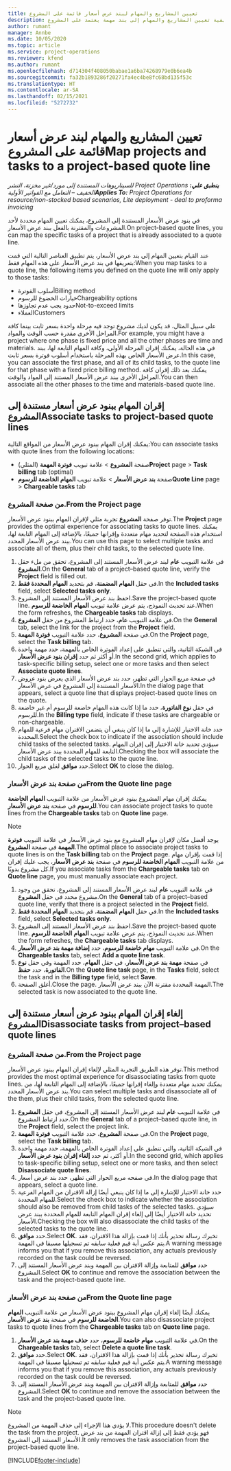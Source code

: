 ```yaml
---
title: تعيين المشاريع والمهام لبند عرض أسعار قائمة على المشروع
description: يقدم هذا الموضوع معلومات حول كيفية تعيين المشاريع والمهام إلى بند مهمة يعتمد على المشروع.
author: rumant
manager: Annbe
ms.date: 10/05/2020
ms.topic: article
ms.service: project-operations
ms.reviewer: kfend
ms.author: rumant
ms.openlocfilehash: d714304f408050babae1a6ba74268979e0b6ea4b
ms.sourcegitcommit: fa32b1893286f20271fa4ec4be8fc68bd135f53c
ms.translationtype: HT
ms.contentlocale: ar-SA
ms.lasthandoff: 02/15/2021
ms.locfileid: "5272732"
---
```

# <a name="map-projects-and-tasks-to-a-project-based-quote-line"></a><span data-ttu-id="3a691-103">تعيين المشاريع والمهام لبند عرض أسعار قائمة على المشروع</span><span class="sxs-lookup"><span data-stu-id="3a691-103">Map projects and tasks to a project-based quote line</span></span>

<span data-ttu-id="3a691-104">_**ينطبق علي:** ‏‫Project Operations للسيناريوهات المستندة إلى مورد/غير مخزنة‬، ‏‫النشر الخفيف – التعامل مع الفواتير الأولية‬_</span><span class="sxs-lookup"><span data-stu-id="3a691-104">_**Applies To:** Project Operations for resource/non-stocked based scenarios, Lite deployment - deal to proforma invoicing_</span></span>

<span data-ttu-id="3a691-105">في بنود عرض الأسعار المستندة إلى المشروع، يمكنك تعيين المهام محددة لأحد المشروعات والمقترنة بالفعل ببند عرض الأسعار.</span><span class="sxs-lookup"><span data-stu-id="3a691-105">On project-based quote lines, you can map the specific tasks of a project that is already associated to a quote line.</span></span>

<span data-ttu-id="3a691-106">عند القيام بتعيين المهام إلى بند عرض الأسعار، يتم تطبيق العناصر التالية التي قمت بتعريفها في بند عرض الأسعار على هذه المهام فقط:</span><span class="sxs-lookup"><span data-stu-id="3a691-106">When you map tasks to a quote line, the following items you defined on the quote line will only apply to those tasks:</span></span>

- <span data-ttu-id="3a691-107">أسلوب الفوترة</span><span class="sxs-lookup"><span data-stu-id="3a691-107">Billing method</span></span>
- <span data-ttu-id="3a691-108">خيارات الخضوع للرسوم</span><span class="sxs-lookup"><span data-stu-id="3a691-108">Chargeability options</span></span>
- <span data-ttu-id="3a691-109">حدود يجب عدم تجاوزها</span><span class="sxs-lookup"><span data-stu-id="3a691-109">Not-to-exceed limits</span></span>
- <span data-ttu-id="3a691-110">العملاء</span><span class="sxs-lookup"><span data-stu-id="3a691-110">Customers</span></span>

<span data-ttu-id="3a691-111">على سبيل المثال، قد يكون لديك مشروع توجد فيه مرحلة واحدة بسعر ثابت بينما كافة المراحل الأخرى مقدرة حسب الوقت والمواد.</span><span class="sxs-lookup"><span data-stu-id="3a691-111">For example, you might have a project where one phase is fixed price and all the other phases are time and materials.</span></span> <span data-ttu-id="3a691-112">في هذه الحالة، يمكنك إقران المرحلة الأولى، وكافة المهام التابعة لها، ببند عرض الأسعار الخاص بهذه المرحلة باستخدام أسلوب فوترة بسعر ثابت.</span><span class="sxs-lookup"><span data-stu-id="3a691-112">In this case, you can associate the first phase, and all of its child tasks, to the quote line for that phase with a fixed price billing method.</span></span> <span data-ttu-id="3a691-113">يمكنك بعد ذلك إقران كافة المراحل الأخرى ببند عرض الأسعار المستند إلى المواد والوقت.</span><span class="sxs-lookup"><span data-stu-id="3a691-113">You can then associate all the other phases to the time and materials-based quote line.</span></span>

## <a name="associate-tasks-to-project-based-quote-lines"></a><span data-ttu-id="3a691-114">إقران المهام ببنود عرض أسعار مستندة إلى المشروع</span><span class="sxs-lookup"><span data-stu-id="3a691-114">Associate tasks to project-based quote lines</span></span>

<span data-ttu-id="3a691-115">يمكنك إقران المهام ببنود عرض الأسعار من المواقع التالية:</span><span class="sxs-lookup"><span data-stu-id="3a691-115">You can associate tasks with quote lines from the following locations:</span></span>

- <span data-ttu-id="3a691-116">صفحة **المشروع** > علامة تبويب **فوترة المهمة** (المثلي)</span><span class="sxs-lookup"><span data-stu-id="3a691-116">**Project** page > **Task billing** tab (optimal)</span></span>
- <span data-ttu-id="3a691-117">صفحة **بند عرض الأسعار** > علامة تبويب **المهام الخاضعة للرسوم**</span><span class="sxs-lookup"><span data-stu-id="3a691-117">**Quote Line** page > **Chargeable tasks** tab</span></span> 

### <a name="from-the-project-page"></a><span data-ttu-id="3a691-118">من صفحة المشروع.</span><span class="sxs-lookup"><span data-stu-id="3a691-118">From the Project page</span></span>

<span data-ttu-id="3a691-119">توفر صفحة **المشروع** تجربة مثلي لإقران المهام ببنود عرض الأسعار.</span><span class="sxs-lookup"><span data-stu-id="3a691-119">The **Project** page provides the optimal experience for associating tasks to quote lines.</span></span> <span data-ttu-id="3a691-120">يمكنك استخدام هذه الصفحة لتحديد مهام متعددة وإقرانها جميعًا، بالإضافة إلى المهام التابعة لها، ببند عرض الأسعار المحدد.</span><span class="sxs-lookup"><span data-stu-id="3a691-120">You can use this page to select multiple tasks and associate all of them, plus their child tasks, to the selected quote line.</span></span>

1. <span data-ttu-id="3a691-121">في علامة التبويب **عام** لبند عرض الأسعار المستند إلى المشروع، تحقق من ملء حقل **المشروع**.</span><span class="sxs-lookup"><span data-stu-id="3a691-121">On the **General** tab of a project–based quote line, verify the **Project** field is filled out.</span></span>
2. <span data-ttu-id="3a691-122">في حقل **المهام المضمنة**، قم بتحديد **المهام المحددة فقط**.</span><span class="sxs-lookup"><span data-stu-id="3a691-122">In the **Included tasks** field, select **Selected tasks only**.</span></span>
3. <span data-ttu-id="3a691-123">احفظ بند عرض الأسعار المستند إلى المشروع.</span><span class="sxs-lookup"><span data-stu-id="3a691-123">Save the project-based quote line.</span></span> <span data-ttu-id="3a691-124">عند تحديث النموذج، يتم عرض علامة تبويب **المهام الخاضعة للرسوم**.</span><span class="sxs-lookup"><span data-stu-id="3a691-124">When the form refreshes, the **Chargeable tasks** tab displays.</span></span>
4. <span data-ttu-id="3a691-125">في علامة التبويب **عام**، حدد ارتباط المشروع من حقل **المشروع**.</span><span class="sxs-lookup"><span data-stu-id="3a691-125">On the **General** tab, select the link for the project from the **Project** field.</span></span>
5. <span data-ttu-id="3a691-126">في صفحة **المشروع**، حدد علامة التبويب **فوترة المهمة**.</span><span class="sxs-lookup"><span data-stu-id="3a691-126">On the **Project** page, select the **Task billing** tab.</span></span>
6. <span data-ttu-id="3a691-127">في الشبكة الثانية، والتي تنطبق على إعداد الفوترة الخاص بالمهمة، حدد مهمة واحدة أو أكثر ثم حدد **إقران بنود عرض الأسعار**.</span><span class="sxs-lookup"><span data-stu-id="3a691-127">In the second grid, which applies to task-specific billing setup, select one or more tasks and then select **Associate quote lines**.</span></span>
7. <span data-ttu-id="3a691-128">في صفحة مربع الحوار التي تظهر، حدد بند عرض الأسعار الذي يعرض بنود عروض الأسعار المستندة إلى المشروع في عرض الأسعار.</span><span class="sxs-lookup"><span data-stu-id="3a691-128">In the dialog page that appears, select a quote line that displays project-based quote lines on the quote.</span></span>
8. <span data-ttu-id="3a691-129">في حقل **نوع الفاتورة**، حدد ما إذا كانت هذه المهام خاضعة للرسوم أم غير خاضعة للرسوم.</span><span class="sxs-lookup"><span data-stu-id="3a691-129">In the **Billing type** field, indicate if these tasks are chargeable or non-chargeable.</span></span>
9. <span data-ttu-id="3a691-130">حدد خانة الاختيار للإشارة إلى ما إذا كان ينبغي أن يتضمن الاقتران مهام فرعية للمهام المحددة.</span><span class="sxs-lookup"><span data-stu-id="3a691-130">Select the check box to indicate if the association should include child tasks of the selected tasks.</span></span> <span data-ttu-id="3a691-131">سيؤدي تحديد خانة الاختيار إلى إقران المهام التابعة للمهام المحددة ببند عرض الأسعار.</span><span class="sxs-lookup"><span data-stu-id="3a691-131">Checking the box will associate the child tasks of the selected tasks to the quote line.</span></span>
10. <span data-ttu-id="3a691-132">حدد **موافق** لغلق مربع الحوار.</span><span class="sxs-lookup"><span data-stu-id="3a691-132">Select **OK** to close the dialog.</span></span>

### <a name="from-the-quote-line-page"></a><span data-ttu-id="3a691-133">من صفحة بند عرض الأسعار</span><span class="sxs-lookup"><span data-stu-id="3a691-133">From the Quote line page</span></span>

<span data-ttu-id="3a691-134">يمكنك إقران مهام المشروع ببنود عرض الأسعار من علامة التبويب **المهام الخاضعة للرسوم** في صفحة **بند عرض الأسعار**.</span><span class="sxs-lookup"><span data-stu-id="3a691-134">You can associate project tasks to quote lines from the **Chargeable tasks** tab on **Quote line** page.</span></span>

>[!NOTE]
><span data-ttu-id="3a691-135">يوجد أفضل مكان لإقران مهام المشروع مع بنود عرض الأسعار في علامة التبويب **فوترة المهمة** في صفحة **المشروع**.</span><span class="sxs-lookup"><span data-stu-id="3a691-135">The optimal place to associate project tasks to quote lines is on the **Task billing** tab on the **Project** page.</span></span> <span data-ttu-id="3a691-136">إذا قمت بإقران مهام من علامة التبويب **المهام الخاضعة للرسوم** في صفحة **بند عرض الأسعار**، يجب عليك إقران كل مشروع يدويًا.</span><span class="sxs-lookup"><span data-stu-id="3a691-136">If you associate tasks from the **Chargeable tasks** tab on **Quote line** page, you must manually associate each project.</span></span>

1. <span data-ttu-id="3a691-137">في علامة التبويب **عام** لبند عرض الأسعار المستند إلى المشروع، تحقق من وجود مشروع محدد في حقل **المشروع**.</span><span class="sxs-lookup"><span data-stu-id="3a691-137">On the **General** tab of a project–based quote line, verify that there is a project selected in the **Project** field.</span></span>
2. <span data-ttu-id="3a691-138">في حقل **المهام المضمنة**، قم بتحديد **المهام المحددة فقط**.</span><span class="sxs-lookup"><span data-stu-id="3a691-138">In the **Included tasks** field, select **Selected tasks only**.</span></span>
3. <span data-ttu-id="3a691-139">احفظ بند عرض الأسعار المستند إلى المشروع.</span><span class="sxs-lookup"><span data-stu-id="3a691-139">Save the project-based quote line.</span></span> <span data-ttu-id="3a691-140">عند تحديث النموذج، يتم عرض علامة تبويب **المهام الخاضعة للرسوم**.</span><span class="sxs-lookup"><span data-stu-id="3a691-140">When the form refreshes, the **Chargeable tasks** tab displays.</span></span>
4. <span data-ttu-id="3a691-141">في علامة التبويب **مهام خاضعة للرسوم**، حدد **إضافة مهمة بند عرض الأسعار**.</span><span class="sxs-lookup"><span data-stu-id="3a691-141">On the **Chargeable tasks** tab, select **Add a quote line task**.</span></span>
5. <span data-ttu-id="3a691-142">في صفحة **مهمة بند عرض الأسعار**، في حقل **المهام**، حدد المهمة وفي حقل **نوع الفاتورة**، حدد **حفظ**.</span><span class="sxs-lookup"><span data-stu-id="3a691-142">On the **Quote line task** page, in the **Tasks** field, select the task and in the **Billing type** field, select **Save**.</span></span> 
6. <span data-ttu-id="3a691-143">أغلق الصفحة.</span><span class="sxs-lookup"><span data-stu-id="3a691-143">Close the page.</span></span> <span data-ttu-id="3a691-144">المهمة المحددة مقترنة الآن ببند عرض الأسعار.</span><span class="sxs-lookup"><span data-stu-id="3a691-144">The selected task is now associated to the quote line.</span></span>

## <a name="disassociate-tasks-from-projectbased-quote-lines"></a><span data-ttu-id="3a691-145">إلغاء إقران المهام ببنود عرض أسعار مستندة إلى المشروع</span><span class="sxs-lookup"><span data-stu-id="3a691-145">Disassociate tasks from project–based quote lines</span></span>

### <a name="from-the-project-page"></a><span data-ttu-id="3a691-146">من صفحة المشروع.</span><span class="sxs-lookup"><span data-stu-id="3a691-146">From the Project page</span></span>

<span data-ttu-id="3a691-147">توفر هذه الطريق التجربة المثلي لإلغاء إقران المهام ببنود عرض الأسعار.</span><span class="sxs-lookup"><span data-stu-id="3a691-147">This method provides the most optimal experience for disassociating tasks from quote lines.</span></span> <span data-ttu-id="3a691-148">يمكنك تحديد مهام متعددة وإلغاء إقرانها جميعًا، بالإضافة إلى المهام التابعة لها، من بند عرض الأسعار المحدد.</span><span class="sxs-lookup"><span data-stu-id="3a691-148">You can select multiple tasks and disassociate all of the them, plus their child tasks, from the selected quote line.</span></span>

1. <span data-ttu-id="3a691-149">في علامة التبويب **عام** لبند عرض الأسعار المستند إلى المشروع، في حقل **المشروع** حدد ارتباط المشروع.</span><span class="sxs-lookup"><span data-stu-id="3a691-149">On the **General** tab of a project–based quote line, in the **Project** field, select the project link.</span></span>
2. <span data-ttu-id="3a691-150">في صفحة **المشروع**، حدد علامة التبويب **فوترة المهمة**.</span><span class="sxs-lookup"><span data-stu-id="3a691-150">On the **Project** page, select the **Task billing** tab.</span></span>
3. <span data-ttu-id="3a691-151">في الشبكة الثانية، والتي تنطبق على إعداد الفوترة الخاص بالمهمة، حدد مهمة واحدة أو أكثر، ثم حدد **إلغاء إقران بنود عرض الأسعار**.</span><span class="sxs-lookup"><span data-stu-id="3a691-151">In the second grid, which applies to task-specific billing setup, select one or more tasks, and then select **Disassociate quote lines**.</span></span>
4. <span data-ttu-id="3a691-152">في صفحه مربع الحوار التي تظهر، حدد بند عرض أسعار.</span><span class="sxs-lookup"><span data-stu-id="3a691-152">In the dialog page that appears, select a quote line.</span></span>
5. <span data-ttu-id="3a691-153">حدد خانة الاختيار للإشارة إلى ما إذا كان ينبغي أيضًا إزالة الاقتران من المهام الفرعية للمهام المحددة.</span><span class="sxs-lookup"><span data-stu-id="3a691-153">Select the check box to indicate whether the association should also be removed from child tasks of the selected tasks.</span></span> <span data-ttu-id="3a691-154">سيؤدي تحديد خانة الاختيار أيضًا إلى إلغاء إقران المهام التابعة للمهام المحددة ببند عرض الأسعار.</span><span class="sxs-lookup"><span data-stu-id="3a691-154">Checking the box will also disassociate the child tasks of the selected tasks to the quote line.</span></span>
6. <span data-ttu-id="3a691-155">حدد **موافق**.</span><span class="sxs-lookup"><span data-stu-id="3a691-155">Select **OK**.</span></span> <span data-ttu-id="3a691-156">تخبرك رسالة تحذير بأنك إذا قمت بإزالة هذا الاقتران، فقد يتم عكس أية قيم فعلية سابقه تم تسجيلها مسبقا في المهمة.</span><span class="sxs-lookup"><span data-stu-id="3a691-156">A warning message informs you that if you remove this association, any actuals previously recorded on the task could be reversed.</span></span> 
7. <span data-ttu-id="3a691-157">حدد **موافق** للمتابعة وإزالة الاقتران بين المهمة وبند عرض الأسعار المستند إلى المشروع.</span><span class="sxs-lookup"><span data-stu-id="3a691-157">Select **OK** to continue and remove the association between the task and the project-based quote line.</span></span>

### <a name="from-the-quote-line-page"></a><span data-ttu-id="3a691-158">من صفحة بند عرض الأسعار</span><span class="sxs-lookup"><span data-stu-id="3a691-158">From the Quote line page</span></span>

<span data-ttu-id="3a691-159">يمكنك أيضًا إلغاء إقران مهام المشروع ببنود عرض الأسعار من علامة التبويب **المهام الخاضعة للرسوم** في صفحة **بند عرض الأسعار**.</span><span class="sxs-lookup"><span data-stu-id="3a691-159">You can also disassociate project tasks to quote lines from the **Chargeable tasks** tab on **Quote line** page.</span></span>

1. <span data-ttu-id="3a691-160">في علامة التبويب **مهام خاضعة للرسوم**، حدد **حذف مهمة بند عرض الأسعار**.</span><span class="sxs-lookup"><span data-stu-id="3a691-160">On the **Chargeable tasks** tab, select **Delete a quote line task**.</span></span>
2. <span data-ttu-id="3a691-161">حدد **موافق**.</span><span class="sxs-lookup"><span data-stu-id="3a691-161">Select **OK**.</span></span> <span data-ttu-id="3a691-162">تخبرك رسالة تحذير بأنك إذا قمت بإزالة هذا الاقتران، فقد يتم عكس أية قيم فعلية سابقه تم تسجيلها مسبقا في المهمة.</span><span class="sxs-lookup"><span data-stu-id="3a691-162">A warning message informs you that if you remove this association, any actuals previously recorded on the task could be reversed.</span></span> 
3. <span data-ttu-id="3a691-163">حدد **موافق** للمتابعة وإزالة الاقتران بين المهمة وبند عرض الأسعار المستند إلى المشروع.</span><span class="sxs-lookup"><span data-stu-id="3a691-163">Select **OK** to continue and remove the association between the task and the project-based quote line.</span></span>

>[!NOTE]
> <span data-ttu-id="3a691-164">لا يؤدي هذا الإجراء إلى حذف المهمة من المشروع.</span><span class="sxs-lookup"><span data-stu-id="3a691-164">This procedure doesn't delete the task from the project.</span></span> <span data-ttu-id="3a691-165">فهو يؤدي فقط إلى إزالة اقتران المهمة من بند عرض الأسعار المستند إلى المشروع.</span><span class="sxs-lookup"><span data-stu-id="3a691-165">It only removes the task association from the project-based quote line.</span></span>


[!INCLUDE[footer-include](../../includes/footer-banner.md)]